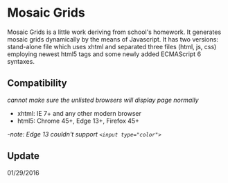 # Mosaic Grids

Mosaic Grids is a little work deriving from school's homework. It generates mosaic grids dynamically by the means of Javascript. It has two versions: stand-alone file which uses xhtml and separated three files (html, js, css) employing newest html5 tags and some newly added ECMAScript 6 syntaxes.

## Compatibility
*cannot make sure the unlisted browsers will display page normally*

* xhtml: IE 7+ and any other modern browser
* html5: Chrome 45+, Edge 13+, Firefox 45+

*-note: Edge 13 couldn't support ``<input type="color">``*

## Update
01/29/2016
